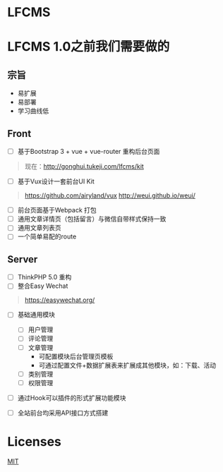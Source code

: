 # LFCMS

# LFCMS 1.0之前我们需要做的

## 宗旨
- 易扩展
- 易部署
- 学习曲线低

## Front
- [ ] 基于Bootstrap 3 + vue + vue-router 重构后台页面
> 现在：http://gonghui.tukeji.com/lfcms/kit
- [ ] 基于Vux设计一套前台UI Kit
> https://github.com/airyland/vux
> http://weui.github.io/weui/
- [ ] 前台页面基于Webpack 打包
- [ ] 通用文章详情页（包括留言）与微信自带样式保持一致
- [ ] 通用文章列表页
- [ ] 一个简单易配的route

## Server
- [ ] ThinkPHP 5.0 重构
- [ ] 整合Easy Wechat 
> https://easywechat.org/

- [ ] 基础通用模块
    - [ ] 用户管理
    - [ ] 评论管理
    - [ ] 文章管理
        - 可配置模块后台管理页模板
        - 可通过配置文件+数据扩展表来扩展成其他模块，如：下载、活动
    - [ ] 类别管理
    - [ ] 权限管理
- [ ] 通过Hook可以插件的形式扩展功能模块
- [ ] 全站前台均采用API接口方式搭建


# Licenses
[MIT](https://en.wikipedia.org/wiki/MIT_License)

